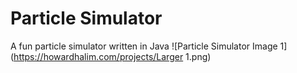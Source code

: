 # Particle Simulator
A fun particle simulator written in Java
![Particle Simulator Image 1](https://howardhalim.com/projects/Larger 1.png)
